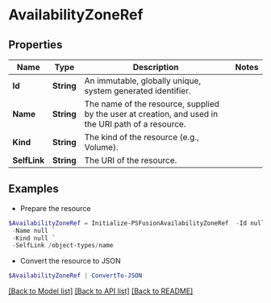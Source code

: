 # AvailabilityZoneRef
## Properties

Name | Type | Description | Notes
------------ | ------------- | ------------- | -------------
**Id** | **String** | An immutable, globally unique, system generated identifier. | 
**Name** | **String** | The name of the resource, supplied by the user at creation, and used in the URI path of a resource. | 
**Kind** | **String** | The kind of the resource (e.g., Volume). | 
**SelfLink** | **String** | The URI of the resource. | 

## Examples

- Prepare the resource
```powershell
$AvailabilityZoneRef = Initialize-PSFusionAvailabilityZoneRef  -Id null `
 -Name null `
 -Kind null `
 -SelfLink /object-types/name
```

- Convert the resource to JSON
```powershell
$AvailabilityZoneRef | ConvertTo-JSON
```

[[Back to Model list]](../README.md#documentation-for-models) [[Back to API list]](../README.md#documentation-for-api-endpoints) [[Back to README]](../README.md)

